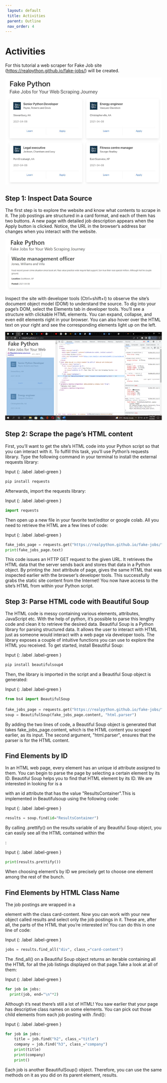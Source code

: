 ```yaml
---
 layout: default
 title: Activities
 parent: Outline
 nav_order: 4
---
```


# Activities

For this tutorial a web scraper for Fake Job site (https://realpython.github.io/fake-jobs/) will be created.

![Finder window](fakejobsite.jpg)

## Step 1: Inspect Data Source

The first step is to explore the website and know what contents to scrape in it. The job postings are structured in a card format, and each of them has two buttons. A new page with detailed job description appears when the Apply button is clicked. Notice, the URL in the browser’s address bar changes when you interact with the website.

![Finder window](sitedetails.jpg)

Inspect the site with developer tools (Ctrl+shift+I) to observe the site’s document object model (DOM) to understand the source. To dig into your page’s DOM, select the Elements tab in developer tools. You’ll see a structure with clickable HTML elements. You can expand, collapse, and even edit elements right in your browser. You can also hover over the HTML text on your right and see the corresponding elements light up on the left.

![Finder window](HTML.png)

## Step 2: Scrape the page’s HTML content

First, you’ll want to get the site’s HTML code into your Python script so that you can interact with it. To fulfill this task, you’ll use Python’s requests library.
Type the following command in your terminal to install the external requests library:

Input
{: .label .label-green }
~~~python
pip install requests
~~~

Afterwards, import the requests library:

Input
{: .label .label-green }
~~~python
import requests
~~~

Then open up a new file in your favorite text/editor or google colab. All you need to retrieve the HTML are a few lines of code:

Input
{: .label .label-green }
~~~python
fake_jobs_page = requests.get("https://realpython.github.io/fake-jobs/")
print(fake_jobs_page.text)
~~~

This code issues an HTTP GET request to the given URL. It retrieves the HTML data that the server sends back and stores that data in a Python object.
By printing the .text attribute of page, gives the same HTML that was inspected earlier with the browser’s developer tools. This successfully grabs the static site content from the Internet! You now have access to the site’s HTML from within your Python script.

## Step 3: Parse HTML code with Beautiful Soup

The HTML code is messy containing various elements, attributes, JavaScript etc. With the help of python, it’s possible to parse this lengthy code and clean it to retrieve the desired data.
Beautiful Soup is a Python library for parsing structured data. It allows the user to interact with HTML just as someone would interact with a web page via developer tools. The library exposes a couple of intuitive functions you can use to explore the HTML you received. To get started, install Beautiful Soup:

Input
{: .label .label-green }
~~~python
pip install beautifulsoup4
~~~

Then, the library is imported in the script and a Beautiful Soup object is generated:

Input
{: .label .label-green }
~~~python
from bs4 import BeautifulSoup

fake_jobs_page = requests.get("https://realpython.github.io/fake-jobs/")
soup = BeautifulSoup(fake_jobs_page.content, "html.parser")
~~~

By adding the two lines of code, a Beautiful Soup object is generated that takes fake_jobs_page.content, which is the HTML content you scraped earlier, as its input. The second argument, "html.parser", ensures that the parser is for the HTML content.

## Find Elements by ID

In an HTML web page, every element has an unique id attribute assigned to them. You can begin to parse the page by selecting a certain element by its ID. Beautiful Soup helps you to find that HTML element by its ID. We are interested in looking for is a <div> with an id attribute that has the value "ResultsContainer".This is implemented in Beautifulsoup using the following code:

Input
{: .label .label-green }
~~~python
results = soup.find(id="ResultsContainer")
~~~

By calling .prettify() on the results variable of any Beautiful Soup object, you can easily see all the HTML contained within the <div>:

Input
{: .label .label-green }
~~~python
print(results.prettify())
~~~

When choosing element’s by ID we precisely get to choose one element among the rest of the bunch.

## Find Elements by HTML Class Name   

The job postings are wrapped in a <div> element with the class card-content. Now you can work with your new object called results and select only the job postings in it. These are, after all, the parts of the HTML that you’re interested in! You can do this in one line of code:

Input
{: .label .label-green }
~~~python
jobs = results.find_all("div", class_="card-content")
~~~

The .find_all() on a Beautiful Soup object returns an iterable containing all the HTML for all the job listings displayed on that page.Take a look at all of them:

Input
{: .label .label-green }
~~~python
for job in jobs:
  print(job, end="\n"*2)
~~~

Although it’s neat there’s still a lot of HTML! You saw earlier that your page has descriptive class names on some elements. You can pick out those child elements from each job posting with .find():

Input
{: .label .label-green }
~~~python
for job in jobs:
    title = job.find("h2", class_="title")
    company = job.find("h3", class_="company")
    print(title)
    print(company)
    print()
~~~

Each job is another BeautifulSoup() object. Therefore, you can use the same methods on it as you did on its parent element, results.



